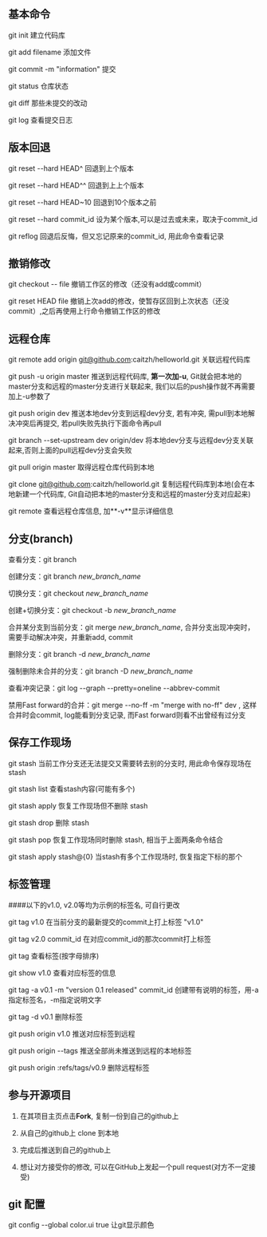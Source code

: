 ## 基本命令
git init  建立代码库

git add filename 添加文件

git commit -m "information" 提交

git status 仓库状态

git diff 那些未提交的改动

git log 查看提交日志

## 版本回退
git reset --hard HEAD^  回退到上个版本

git reset --hard HEAD^^  回退到上上个版本

git reset --hard HEAD~10  回退到10个版本之前

git reset --hard commit_id  设为某个版本,可以是过去或未来，取决于commit_id

git reflog 回退后反悔，但又忘记原来的commit_id, 用此命令查看记录

## 撤销修改
git checkout -- file 撤销工作区的修改（还没有add或commit）

git reset HEAD file 撤销上次add的修改，使暂存区回到上次状态（还没commit）,之后再使用上行命令撤销工作区的修改

## 远程仓库
git remote add origin git@github.com:caitzh/helloworld.git 关联远程代码库

git push -u origin master 推送到远程代码库, **第一次加-u**, Git就会把本地的master分支和远程的master分支进行关联起来, 我们以后的push操作就不再需要加上-u参数了

git push origin dev 推送本地dev分支到远程dev分支, 若有冲突, 需pull到本地解决冲突后再提交, 若pull失败先执行下面命令再pull

git branch --set-upstream dev origin/dev 将本地dev分支与远程dev分支关联起来,否则上面的pull远程dev分支会失败

git pull origin master 取得远程仓库代码到本地

git clone git@github.com:caitzh/helloworld.git 复制远程代码库到本地(会在本地新建一个代码库, Git自动把本地的master分支和远程的master分支对应起来)

git remote 查看远程仓库信息, 加**-v**显示详细信息

## 分支(branch)
查看分支：git branch

创建分支：git branch *new_branch_name*

切换分支：git checkout *new_branch_name*

创建+切换分支：git checkout -b *new_branch_name*

合并某分支到当前分支：git merge *new_branch_name*, 合并分支出现冲突时，需要手动解决冲突，并重新add, commit

删除分支：git branch -d *new_branch_name*

强制删除未合并的分支：git branch -D *new_branch_name*

查看冲突记录：git log --graph --pretty=oneline --abbrev-commit

禁用Fast forward的合并：git merge --no-ff -m "merge with no-ff" dev , 这样合并时会commit, log能看到分支记录, 而Fast forward则看不出曾经有过分支

## 保存工作现场
git stash 当前工作分支还无法提交又需要转去别的分支时, 用此命令保存现场在stash

git stash list 查看stash内容(可能有多个)

git stash apply 恢复工作现场但不删除 stash

git stash drop 删除 stash

git stash pop 恢复工作现场同时删除 stash, 相当于上面两条命令结合

git stash apply stash@{0} 当stash有多个工作现场时, 恢复指定下标的那个

## 标签管理

####以下的v1.0, v2.0等均为示例的标签名, 可自行更改

git tag v1.0 在当前分支的最新提交的commit上打上标签 "v1.0"

git tag v2.0 commit_id 在对应commit_id的那次commit打上标签

git tag 查看标签(按字母排序)

git show v1.0 查看对应标签的信息

git tag -a v0.1 -m "version 0.1 released" commit_id 创建带有说明的标签，用-a指定标签名，-m指定说明文字

git tag -d v0.1 删除标签

git push origin v1.0 推送对应标签到远程

git push origin --tags 推送全部尚未推送到远程的本地标签

git push origin :refs/tags/v0.9  删除远程标签

## 参与开源项目

1. 在其项目主页点击**Fork**, 复制一份到自己的github上

2. 从自己的github上 clone 到本地

3. 完成后推送到自己的github上

4. 想让对方接受你的修改, 可以在GitHub上发起一个pull request(对方不一定接受)

## git 配置

git config --global color.ui true  让git显示颜色





